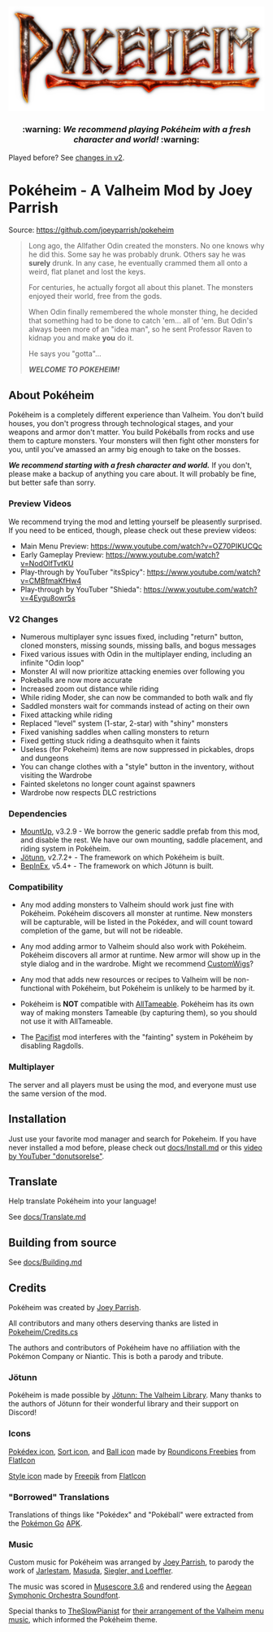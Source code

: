![Pokéheim Logo](https://github.com/joeyparrish/pokeheim/raw/main/Pokeheim/Assets/Logo.png)

<h3 align="center">
  :warning: <b><i>We recommend playing Pokéheim with a fresh character and world!</i></b> :warning:
</h3>

Played before? See [changes in v2](https://github.com/joeyparrish/pokeheim/#v2-changes).


# Pokéheim - A Valheim Mod by Joey Parrish

Source: https://github.com/joeyparrish/pokeheim

> Long ago, the Allfather Odin created the monsters.  No one knows why he did
> this.  Some say he was probably drunk.  Others say he was **surely** drunk.
> In any case, he eventually crammed them all onto a weird, flat planet and
> lost the keys.
>
> For centuries, he actually forgot all about this planet.  The monsters
> enjoyed their world, free from the gods.
>
> When Odin finally remembered the whole monster thing, he decided that
> something had to be done to catch 'em...  all of 'em.  But Odin's always been
> more of an "idea man", so he sent Professor Raven to kidnap you and make
> **you** do it.
>
> He says you "gotta"...
>
> **_WELCOME TO POKEHEIM!_**


## About Pokéheim

Pokéheim is a completely different experience than Valheim.  You don't build
houses, you don't progress through technological stages, and your weapons and
armor don't matter.  You build Pokéballs from rocks and use them to capture
monsters.  Your monsters will then fight other monsters for you, until you've
amassed an army big enough to take on the bosses.

**_We recommend starting with a fresh character and world._**  If you don't,
please make a backup of anything you care about.  It will probably be fine, but
better safe than sorry.


### Preview Videos

We recommend trying the mod and letting yourself be pleasently surprised.  If
you need to be enticed, though, please check out these preview videos:

 - Main Menu Preview: https://www.youtube.com/watch?v=OZ70PIKUCQc
 - Early Gameplay Preview: https://www.youtube.com/watch?v=NodOlfTvtKU
 - Play-through by YouTuber "itsSpicy": https://www.youtube.com/watch?v=CMBfmaKfHw4
 - Play-through by YouTuber "Shieda": https://www.youtube.com/watch?v=4Eygu8owr5s


### V2 Changes

 - Numerous multiplayer sync issues fixed, including "return" button, cloned monsters, missing sounds, missing balls, and bogus messages
 - Fixed various issues with Odin in the multiplayer ending, including an infinite "Odin loop"
 - Monster AI will now prioritize attacking enemies over following you
 - Pokeballs are now more accurate
 - Increased zoom out distance while riding
 - While riding Moder, she can now be commanded to both walk and fly
 - Saddled monsters wait for commands instead of acting on their own
 - Fixed attacking while riding
 - Replaced "level" system (1-star, 2-star) with "shiny" monsters
 - Fixed vanishing saddles when calling monsters to return
 - Fixed getting stuck riding a deathsquito when it faints
 - Useless (for Pokeheim) items are now suppressed in pickables, drops and dungeons
 - You can change clothes with a "style" button in the inventory, without visiting the Wardrobe
 - Fainted skeletons no longer count against spawners
 - Wardrobe now respects DLC restrictions


### Dependencies

 - [MountUp](https://www.nexusmods.com/valheim/mods/1091), v3.2.9 - We borrow
     the generic saddle prefab from this mod, and disable the rest.  We have
     our own mounting, saddle placement, and riding system in Pokéheim.
 - [Jötunn](https://valheim-modding.github.io/Jotunn/), v2.7.2+ - The framework
     on which Pokéheim is built.
 - [BepInEx](https://valheim.thunderstore.io/package/denikson/BepInExPack_Valheim/),
     v5.4+ - The framework on which Jötunn is built.


### Compatibility

 - Any mod adding monsters to Valheim should work just fine with Pokéheim.
   Pokéheim discovers all monster at runtime.  New monsters will be capturable,
   will be listed in the Pokédex, and will count toward completion of the game,
   but will not be rideable.

 - Any mod adding armor to Valheim should also work with Pokéheim.  Pokéheim
   discovers all armor at runtime.  New armor will show up in the style dialog
   and in the wardrobe.  Might we recommend [CustomWigs](https://www.nexusmods.com/valheim/mods/1236)?

 - Any mod that adds new resources or recipes to Valheim will be non-functional
   with Pokéheim, but Pokéheim is unlikely to be harmed by it.

 - Pokéheim is **NOT** compatible with [AllTameable](https://www.nexusmods.com/valheim/mods/478).
   Pokéheim has its own way of making monsters Tameable (by capturing them), so
   you should not use it with AllTameable.

 - The [Pacifist](https://www.nexusmods.com/valheim/mods/1479) mod interferes
   with the "fainting" system in Pokéheim by disabling Ragdolls.


### Multiplayer

The server and all players must be using the mod, and everyone must use the
same version of the mod.


## Installation

Just use your favorite mod manager and search for Pokeheim.  If you have never
installed a mod before, please check out
[docs/Install.md](https://github.com/joeyparrish/pokeheim/blob/main/docs/Install.md)
or this [video by YouTuber "donutsorelse"](https://www.youtube.com/watch?v=7AVNrFWVE_Q).


## Translate

Help translate Pokéheim into your language!

See [docs/Translate.md](https://github.com/joeyparrish/pokeheim/blob/main/docs/Translate.md)


## Building from source

See [docs/Building.md](https://github.com/joeyparrish/pokeheim/blob/main/docs/Building.md)


## Credits

Pokéheim was created by [Joey Parrish](https://joeyparrish.github.io/).

All contributors and many others deserving thanks are listed in
[Pokeheim/Credits.cs](https://github.com/joeyparrish/pokeheim/blob/main/Pokeheim/Credits.cs)

The authors and contributors of Pokéheim have no affiliation with the Pokémon
Company or Niantic.  This is both a parody and tribute.


### Jötunn

Pokéheim is made possible by
[Jötunn: The Valheim Library](https://valheim-modding.github.io/Jotunn/).
Many thanks to the authors of Jötunn for their wonderful library and their
support on Discord!


### Icons

[Pokédex icon](https://github.com/joeyparrish/pokeheim/blob/main/Pokeheim/Assets/Pokedex%20icon.png),
[Sort icon](https://github.com/joeyparrish/pokeheim/blob/main/Pokeheim/Assets/Sort%20icon.png),
and
[Ball icon](https://github.com/joeyparrish/pokeheim/blob/main/Pokeheim/Assets/Inhabited-overlay.png)
made by
[Roundicons Freebies](https://www.flaticon.com/authors/roundicons-freebies)
from [FlatIcon](https://www.flaticon.com/)

[Style icon](https://github.com/joeyparrish/pokeheim/blob/main/Pokeheim/Assets/Style%20icon.png)
made by
[Freepik](https://www.flaticon.com/authors/freepik)
from [FlatIcon](https://www.flaticon.com/)


### "Borrowed" Translations

Translations of things like "Pokédex" and "Pokéball" were extracted from the
[Pokémon Go](https://pokemongolive.com/)
[APK](https://www.apkmirror.com/apk/niantic-inc/pokemon-go/).


### Music

Custom music for Pokéheim was arranged by
[Joey Parrish](https://joeyparrish.github.io/), to parody the work of
[Jarlestam](https://www.patrikjarlestam.se/),
[Masuda](https://en.wikipedia.org/wiki/Junichi_Masuda),
[Siegler, and Loeffler](https://en.wikipedia.org/wiki/Pok%C3%A9mon_Theme).

The music was scored in
[Musescore 3.6](https://musescore.org/en/download)
and rendered using the
[Aegean Symphonic Orchestra Soundfont](https://sites.google.com/view/hed-sounds/aegean-symphonic-orchestra).

Special thanks to [TheSlowPianist](https://www.patreon.com/theslowpianist/)
for [their arrangement of the Valheim menu music](https://youtu.be/7bJopufs-80),
which informed the Pokéheim theme.

